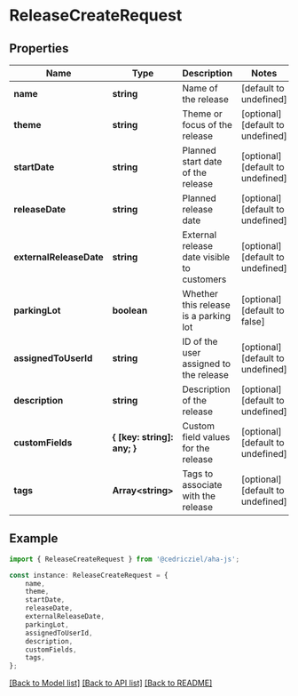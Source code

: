 # ReleaseCreateRequest


## Properties

Name | Type | Description | Notes
------------ | ------------- | ------------- | -------------
**name** | **string** | Name of the release | [default to undefined]
**theme** | **string** | Theme or focus of the release | [optional] [default to undefined]
**startDate** | **string** | Planned start date of the release | [optional] [default to undefined]
**releaseDate** | **string** | Planned release date | [optional] [default to undefined]
**externalReleaseDate** | **string** | External release date visible to customers | [optional] [default to undefined]
**parkingLot** | **boolean** | Whether this release is a parking lot | [optional] [default to false]
**assignedToUserId** | **string** | ID of the user assigned to the release | [optional] [default to undefined]
**description** | **string** | Description of the release | [optional] [default to undefined]
**customFields** | **{ [key: string]: any; }** | Custom field values for the release | [optional] [default to undefined]
**tags** | **Array&lt;string&gt;** | Tags to associate with the release | [optional] [default to undefined]

## Example

```typescript
import { ReleaseCreateRequest } from '@cedricziel/aha-js';

const instance: ReleaseCreateRequest = {
    name,
    theme,
    startDate,
    releaseDate,
    externalReleaseDate,
    parkingLot,
    assignedToUserId,
    description,
    customFields,
    tags,
};
```

[[Back to Model list]](../README.md#documentation-for-models) [[Back to API list]](../README.md#documentation-for-api-endpoints) [[Back to README]](../README.md)
